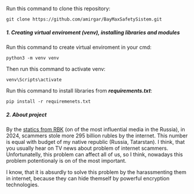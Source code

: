 Run this command to clone this repository: 
```
git clone https://github.com/amirgar/BayMaxSafetySistem.git
```
##### 1. Creating virtual enviroment (venv), installing libraries and modules 
Run this command to create virtual enviroment in your cmd: 
```
python3 -m venv venv
```
Then run this command to activate venv: 
```
venv\Scripts\activate
```
Run this command to install libraries from ***requirements.txt***:
```
pip install -r requiremenets.txt
```
##### 2. About project 
By the [statics from RBK](https://www.rbc.ru/life/news/67c701169a79471c14b76fa5) (on of the most influential media in the Russia), in 2024, scammers stole more 295 billion rubles by the internet. This number is equal with budget of my native republic (Russia, Tatarstan).
I think, that you usually hear on TV news about problem of internet scammers. Unfortunatelly, this problem can affect all of us, so I think, nowadays this problem potentionaly is on of the most important.

I know, that it is absurdly to solve this problem by the harassmenting them in internet, because they can hide themself by powerful encryption technologies. 
